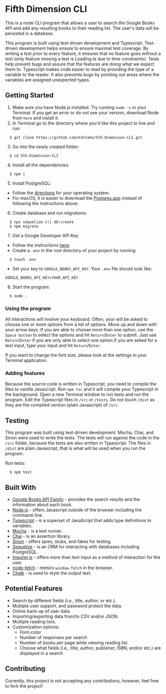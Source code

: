 # Fifth Dimension CLI
This is a node CLI program that allows a user to search the Google Books API and add any resulting books to their reading list. The user's data will be persisted in a database.

This program is built using test-driven development and Typescript. Test-driven development helps ensure to ensure maximal test coverage. By writing a test prior to every feature, it ensures that no feature goes without a test (only feature missing a test is Loading.ts due to time constraints). Tests help prevent bugs and assure that the features are doing what we expect them to. Typescript makes code easier to read by providing the type of a variable to the reader. It also prevents bugs by pointing out areas where the variables are assigned unexpected types.

## Getting Started
1. Make sure you have Node.js installed. Try running `node -v` in your Terminal. If you get an error or do not see your version, download Node from `here` and install it.
2. In Terminal go to the directory where you'd like this project to live and run:
```
  $ git clone https://github.com/k3ntako/5th-Dimension-CLI.git
```
3. Go into the newly created folder:
```
  $ cd 5th-Dimension-CLI
```
4. Install all the dependencies:
```
  $ npm i
```
5. Install PostgreSQL:
- Follow the [directions](https://www.postgresql.org/download/) for your operating system.
- For macOS, it is easier to download the [Postgres.app](https://postgresapp.com/) instead of following the instructions above.
6. Create database and run migrations:
```
  $ npx sequelize-cli db:create
  $ npm migrate
```
7. Get a Google Developer API Key
  - Follow the instructions [here](https://developers.google.com/books/docs/v1/using#APIKey);
  - Create a `.env` in the root directory of your project by running
  ```
    $ touch .env
  ```
  - Set your key to `GOOGLE_BOOKS_API_KEY`. Your `.env` file should look like:
  ```
  GOOGLE_BOOKS_API_KEY=YOUR_API_KEY
  ```

8. Start the program:
```
  $ node .
```

### Using the program
All interactions will involve your keyboard. Often, your will be asked to choose one or more options from a list of options. Move up and down with your arrow keys. If you are able to choose more than one option, use the `Space button` to select the options and hit `Return`/`Enter` to submit. Just use `Return`/`Enter` if you are only able to select one option.If you are asked for a text input, type your input and hit `Return`/`Enter`.

If you want to change the font size, please look at the settings in your Terminal application.

### Adding features
Because the source code is written in Typescript, you need to compile the files to vanilla Javascript. Run `npm tsc` and it will compile your Typescript in the background. Open a new Terminal window to run tests and run the program. Edit the Typescript files in `/src` or `/tests`. Do not touch `/dist` as they are the compiled version (plain Javascript) of `/src`.

## Testing
This program was built using test-driven development. Mocha, Chai, and Sinon were used to write the tests. The tests will run against the code in the `/src` folder, because the tests are also written in Typescript. The files in `/dist` are plain Javascript, that is what will be used when you run the program.

Run tests:
```
  $ npm test
```

## Built With
  - [Google Books API Family](https://developers.google.com/books/docs/overview) - provides the search results and the information about each book.
  - [Node.js](https://nodejs.org/) - offers Javascript outside of the browser including the command-line.
  - [Typescript](https://www.typescriptlang.org/) - is a superset of JavaScript that adds type definitions to variables.
  - [Mocha](https://mochajs.org/) - is a test runner.
  - [Chai](https://www.chaijs.com/) - is an assertion library.
  - [Sinon](https://sinonjs.org/) - offers spies, stubs, and fakes for testing.
  - [Sequelize](https://sequelize.org/v5/) - is an ORM for interacting with databases including PostgreSQL.
  - [Inquirer.js](https://www.npmjs.com/package/chalk) - offers more than text input as a method of interaction for the user.
  - [node-fetch](https://www.npmjs.com/package/node-fetch) - mimics `window.fetch` in the browser.
  - [Chalk](https://www.npmjs.com/package/chalk) - is used to style the output text.


## Potential Features
- Search by different fields (i.e., title, author, or etc.).
- Multiple user support, and password protect the data.
- Online back-up of user data.
- Importing/exporting data from/to CSV and/or JSON.
- Multiple reading lists.
- Customization options:
  - Font-color
  - Number of responses per search
  - Number of books per page while viewing reading list
  - Choose what fields (i.e., title, author, publisher, ISBN, and/or etc.) are displayed in a search

## Contributing
Currently, this project is not accepting any contributions, however, feel free to fork the project!